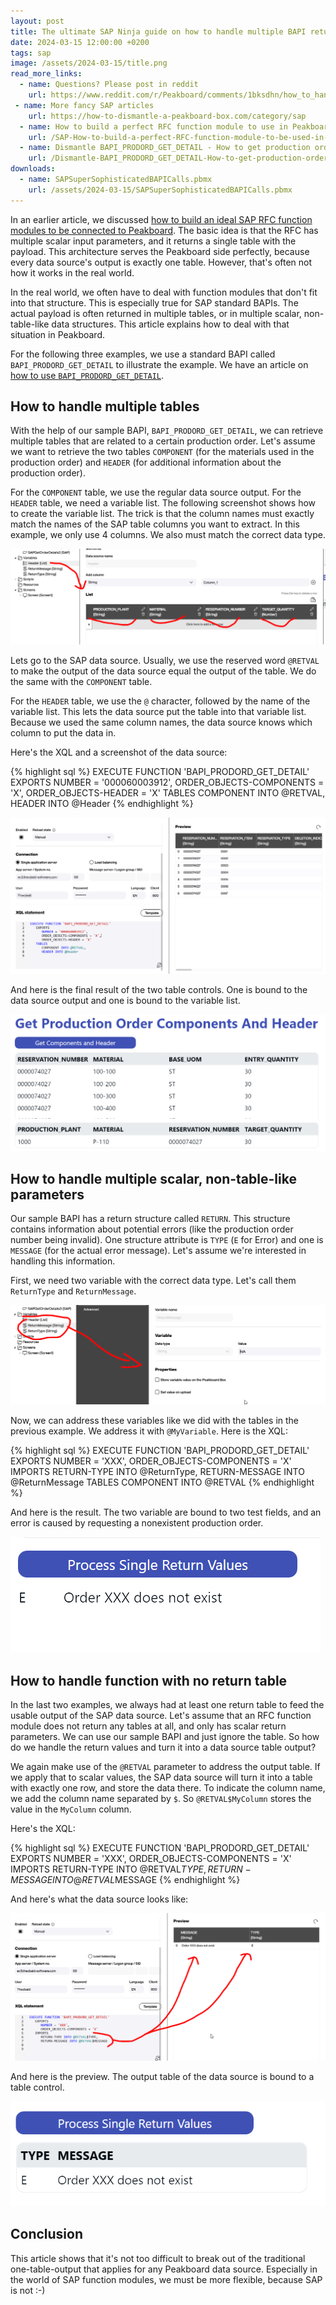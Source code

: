 ```yaml
---
layout: post
title: The ultimate SAP Ninja guide on how to handle multiple BAPI returns 
date: 2024-03-15 12:00:00 +0200
tags: sap
image: /assets/2024-03-15/title.png
read_more_links:
  - name: Questions? Please post in reddit
    url: https://www.reddit.com/r/Peakboard/comments/1bksdhn/how_to_handle_multiple_returns_values_in_sap/
 - name: More fancy SAP articles
    url: https://how-to-dismantle-a-peakboard-box.com/category/sap
  - name: How to build a perfect RFC function module to use in Peakboard
    url: /SAP-How-to-build-a-perfect-RFC-function-module-to-be-used-in-Peakboard.html
  - name: Dismantle BAPI_PRODORD_GET_DETAIL - How to get production order details from SAP
    url: /Dismantle-BAPI_PRODORD_GET_DETAIL-How-to-get-production-order-details-from-SAP.html
downloads:
  - name: SAPSuperSophisticatedBAPICalls.pbmx
    url: /assets/2024-03-15/SAPSuperSophisticatedBAPICalls.pbmx
---
```


In an earlier article, we discussed [how to build an ideal SAP RFC function modules to be connected to Peakboard](/SAP-How-to-build-a-perfect-RFC-function-module-to-be-used-in-Peakboard.html). The basic idea is that the RFC has multiple scalar input parameters, and it returns a single table with the payload. This architecture serves the Peakboard side perfectly, because every data source's output is exactly one table. However, that's often not how it works in the real world.

In the real world, we often have to deal with function modules that don't fit into that structure. This is especially true for SAP standard BAPIs. The actual payload is often returned in multiple tables, or in multiple scalar, non-table-like data structures. This article explains how to deal with that situation in Peakboard.

For the following three examples, we use a standard BAPI called `BAPI_PRODORD_GET_DETAIL` to illustrate the example. We have an article on [how to use `BAPI_PRODORD_GET_DETAIL`](/Dismantle-BAPI_PRODORD_GET_DETAIL-How-to-get-production-order-details-from-SAP.html).

## How to handle multiple tables

With the help of our sample BAPI, `BAPI_PRODORD_GET_DETAIL`, we can retrieve multiple tables that are related to a certain production order. Let's assume we want to retrieve the two tables `COMPONENT` (for the materials used in the production order) and `HEADER` (for additional information about the production order). 

For the `COMPONENT` table, we use the regular data source output. For the `HEADER` table, we need a variable list. The following screenshot shows how to create the variable list. The trick is that the column names must exactly match the names of the SAP table columns you want to extract. In this example, we only use 4 columns. We also must match the correct data type. 

![image](/assets/2024-03-15/010.png)

Lets go to the SAP data source. Usually, we use the reserved word `@RETVAL` to make the output of the data source equal the output of the table. We do the same with the `COMPONENT` table.

For the `HEADER` table, we use the `@` character, followed by the name of the variable list. This lets the data source put the table into that variable list. Because we used the same column names, the data source knows which column to put the data in.

Here's the XQL and a screenshot of the data source:

{% highlight sql %}
EXECUTE FUNCTION 'BAPI_PRODORD_GET_DETAIL'
   EXPORTS
      NUMBER = '000060003912',
      ORDER_OBJECTS-COMPONENTS = 'X',
      ORDER_OBJECTS-HEADER = 'X'
   TABLES
      COMPONENT INTO @RETVAL,
      HEADER INTO @Header
{% endhighlight %}

![image](/assets/2024-03-15/020.png)

And here is the final result of the two table controls. One is bound to the data source output and one is bound to the variable list.

![image](/assets/2024-03-15/030.png)

## How to handle multiple scalar, non-table-like parameters

Our sample BAPI has a return structure called `RETURN`. This structure contains information about potential errors (like the production order number being invalid). One structure attribute is `TYPE` (`E` for Error) and one is `MESSAGE` (for the actual error message). Let's assume we're interested in handling this information.

First, we need two variable with the correct data type. Let's call them `ReturnType` and `ReturnMessage`.

![image](/assets/2024-03-15/040.png)

Now, we can address these variables like we did with the tables in the previous example. We address it with `@MyVariable`. Here is the XQL:

{% highlight sql %}
EXECUTE FUNCTION 'BAPI_PRODORD_GET_DETAIL'
   EXPORTS
      NUMBER = 'XXX',
      ORDER_OBJECTS-COMPONENTS = 'X'
   IMPORTS
      RETURN-TYPE INTO @ReturnType,
      RETURN-MESSAGE INTO @ReturnMessage
   TABLES
      COMPONENT INTO @RETVAL
{% endhighlight %}

And here is the result. The two variable are bound to two test fields, and an error is caused by requesting a nonexistent production order.

![image](/assets/2024-03-15/050.png)

## How to handle function with no return table

In the last two examples, we always had at least one return table to feed the usable output of the SAP data source. Let's assume that an RFC function module does not return any tables at all, and only has scalar return parameters. We can use our sample BAPI and just ignore the table. So how do we handle the return values and turn it into a data source table output?

We again make use of the `@RETVAL` parameter to address the output table. If we apply that to scalar values, the SAP data source will turn it into a table with exactly one row, and store the data there. To indicate the column name, we add the column name separated by `$`. So `@RETVAL$MyColumn` stores the value in the `MyColumn` column.

Here's the XQL:

{% highlight sql %}
EXECUTE FUNCTION 'BAPI_PRODORD_GET_DETAIL'
   EXPORTS
      NUMBER = 'XXX',
      ORDER_OBJECTS-COMPONENTS = 'X'
   IMPORTS
      RETURN-TYPE INTO @RETVAL$TYPE,
      RETURN-MESSAGE INTO @RETVAL$MESSAGE
{% endhighlight %}

And here's what the data source looks like:

![image](/assets/2024-03-15/060.png)

And here is the preview. The output table of the data source is bound to a table control.

![image](/assets/2024-03-15/070.png)

## Conclusion

This article shows that it's not too difficult to break out of the traditional one-table-output that applies for any Peakboard data source. Especially in the world of SAP function modules, we must be more flexible, because SAP is not :-)



